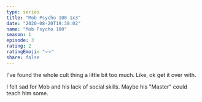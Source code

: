 ```yaml
---
type: series
title: "Mob Psycho 100 1x3"
date: "2020-08-20T19:38:02"
name: "Mob Psycho 100"
season: 1
episode: 3
rating: 2
ratingEmoji: "⭐️⭐️"
share: false
---
```


I've found the whole cult thing a little bit too much. Like, ok get it over with.

I felt sad for Mob and his lack of social skills. Maybe his "Master" could teach him some.
